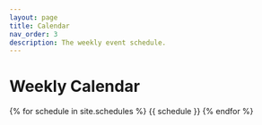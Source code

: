 ```yaml
---
layout: page
title: Calendar
nav_order: 3
description: The weekly event schedule.
---
```


# Weekly Calendar

{% for schedule in site.schedules %}
{{ schedule }}
{% endfor %}